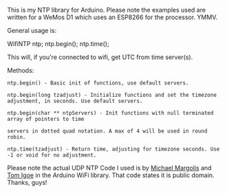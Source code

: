
This is my NTP library for Arduino. Please note the examples used are written 
for a WeMos D1 which uses an ESP8266 for the processor. YMMV. 

General usage is: 

WifiNTP ntp;
ntp.begin();
ntp.time();

This will, if you're connected to wifi, get UTC from time server(s).

Methods: 

	ntp.begin()	- Basic init of functions, use default servers.
	
	ntp.begin(long tzadjust) - Initialize functions and set the timezone adjustment, in seconds. Use default servers.
	
	ntp.begin(char ** ntpServers) - Init functions with null terminated array of pointers to time
	
	servers in dotted quad notation. A max of 4 will be used in round robin.
	
	ntp.time(tzadjust) - Return time, adjusting for timezone seconds. Use -1 or void for no adjustment. 
	
	
Please note the actual UDP NTP Code I used is by  [Michael Margolis](http://www.gv.com/team/michael-margolis/) and  [Tom Igoe](http://www.tigoe.net) in the Arduino WiFi library. That code states it is public domain. Thanks, guys! 
